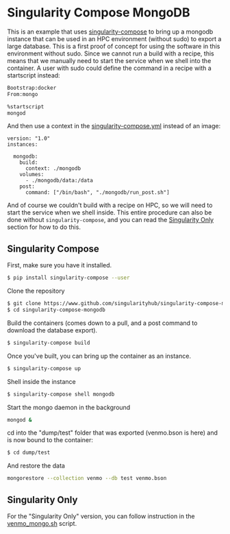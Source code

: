 # Singularity Compose MongoDB

This is an example that uses [singularity-compose](https://www.github.com/singularityhub/singularity-compose)
to bring up a mongodb instance that can be used in an HPC environment
(without sudo) to export a large database. This is a first proof of concept
for using the software in this environment without sudo. Since
we cannot run a build with a recipe, this means that we manually need to
start the service when we shell into the container. A user with sudo
could define the command in a recipe with a startscript instead:

```bash
Bootstrap:docker
From:mongo

%startscript
mongod
```

And then use a context in the [singularity-compose.yml](singularity-compose.yml)
instead of an image:

```
version: "1.0"
instances:

  mongodb:
    build:
      context: ./mongodb
    volumes:
      - ./mongodb/data:/data
    post:
      command: ["/bin/bash", "./mongodb/run_post.sh"]
```

And of course we couldn't build with a recipe on HPC, so we will
need to start the service when we shell inside. This entire procedure can
also be done without `singularity-compose`, and you can read the [Singularity Only](#singularity-only)
section for how to do this.

## Singularity Compose

First, make sure you have it installed.

```bash
$ pip install singularity-compose --user
```

Clone the repository

```bash
$ git clone https://www.github.com/singularityhub/singularity-compose-mongodb
$ cd singularity-compose-mongodb
```

Build the containers (comes down to a pull, and a post command to download the
database export).

```bash
$ singularity-compose build
```

Once you've built, you can bring up the container as an instance.

```bash
$ singularity-compose up
```

Shell inside the instance

```bash
$ singularity-compose shell mongodb
```

Start the mongo daemon in the background

```bash
mongod &
```

cd into the "dump/test" folder that was exported (venmo.bson is here) and is
now bound to the container:

```bash
$ cd dump/test
```

And restore the data

```bash
mongorestore --collection venmo --db test venmo.bson
```

## Singularity Only

For the "Singularity Only" version, you can follow instruction in the [venmo_mongo.sh](venmo_mongo.sh)
script.
